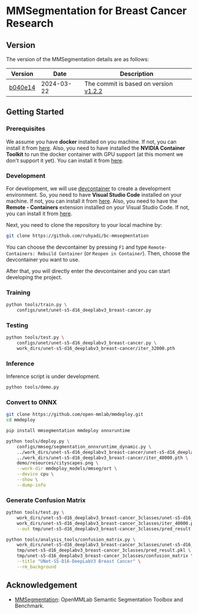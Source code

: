 # MMSegmentation for Breast Cancer Research

## Version

The version of the MMSegmentation details are as follows:

| Version                                                                                                 | Date       | Description                                                                                               |
| ------------------------------------------------------------------------------------------------------- | ---------- | --------------------------------------------------------------------------------------------------------- |
| [b040e14](https://github.com/open-mmlab/mmsegmentation/commit/b040e147adfa027bbc071b624bedf0ae84dfc922) | 2024-03-22 | The commit is based on version [v1.2.2](https://github.com/open-mmlab/mmsegmentation/releases/tag/v1.2.2) |

## Getting Started

### Prerequisites

We assume you have **docker** installed on you machine. If not, you can install it from [here](https://docs.docker.com/get-docker/). Also, you need to have installed the **NVIDIA Container Toolkit** to run the docker container with GPU support (at this moment we don't support it yet). You can install it from [here](https://docs.nvidia.com/datacenter/cloud-native/container-toolkit/latest/install-guide.html).

### Development

For development, we will use [devcontainer](https://code.visualstudio.com/docs/devcontainers/containers) to create a development environment. So, you need to have **Visual Studio Code** installed on your machine. If not, you can install it from [here](https://code.visualstudio.com/). Also, you need to have the **Remote - Containers** extension installed on your Visual Studio Code. If not, you can install it from [here](https://marketplace.visualstudio.com/items?itemName=ms-vscode-remote.remote-containers).

Next, you need to clone the repository to your local machine by:
```bash
git clone https://github.com/ruhyadi/bc-mmsegmentation
```

You can choose the devcontainer by pressing `F1` and type `Remote-Containers: Rebuild Container` (or `Reopen in Container`). Then, choose the devcontainer you want to use.

After that, you will directly enter the devcontainer and you can start developing the project.

### Training

```bash
python tools/train.py \
    configs/unet/unet-s5-d16_deeplabv3_breast-cancer.py
```

### Testing

```bash
python tools/test.py \
    configs/unet/unet-s5-d16_deeplabv3_breast-cancer.py \
    work_dirs/unet-s5-d16_deeplabv3_breast-cancer/iter_32000.pth
```

### Inference

Inference script is under development.

```bash
python tools/demo.py 
```

### Convert to ONNX

```bash
git clone https://github.com/open-mmlab/mmdeploy.git
cd mmdeploy

pip install mmsegmentation mmdeploy onnxruntime

python tools/deploy.py \
    configs/mmseg/segmentation_onnxruntime_dynamic.py \
    ../work_dirs/unet-s5-d16_deeplabv3_breast-cancer/unet-s5-d16_deeplabv3_breast-cancer.py \
    ../work_dirs/unet-s5-d16_deeplabv3_breast-cancer/iter_40000.pth \
    demo/resources/cityscapes.png \
    --work-dir mmdeploy_models/mmseg/ort \
    --device cpu \
    --show \
    --dump-info
```

### Generate Confusion Matrix

```bash
python tools/test.py \
    work_dirs/unet-s5-d16_deeplabv3_breast-cancer_3classes/unet-s5-d16_deeplabv3_breast-cancer.py \
    work_dirs/unet-s5-d16_deeplabv3_breast-cancer_3classes/iter_40000.pth \
    --out tmp/unet-s5-d16_deeplabv3_breast-cancer_3classes/pred_result.pkl

python tools/analysis_tools/confusion_matrix.py \
    work_dirs/unet-s5-d16_deeplabv3_breast-cancer_3classes/unet-s5-d16_deeplabv3_breast-cancer.py \
    tmp/unet-s5-d16_deeplabv3_breast-cancer_3classes/pred_result.pkl \
    tmp/unet-s5-d16_deeplabv3_breast-cancer_3classes/confusion_matrix \
    --title "UNet-S5-D16-DeepLabV3 Breast Cancer" \
    --rm_background
```

## Acknowledgement

- [MMSegmentation](https://github.com/open-mmlab/mmsegmentation): OpenMMLab Semantic Segmentation Toolbox and Benchmark.
